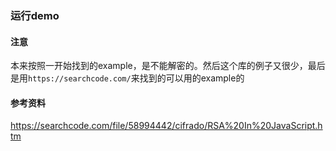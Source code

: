 ### 运行demo

#### 注意
本来按照一开始找到的example，是不能解密的。然后这个库的例子又很少，最后是用`https://searchcode.com/`来找到的可以用的example的

#### 参考资料
https://searchcode.com/file/58994442/cifrado/RSA%20In%20JavaScript.htm

